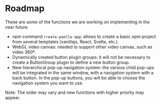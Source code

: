 # Roadmap

These are some of the functions we are working on implementing in the near future. 

- npm command `create-paella-app`: allows to create a basic npm project from several templates (vanillajs, React, Svelte, etc.).
- WebGL video canvas: needed to support other video canvas, such as video 360º.
- Dynamically created button plugin groups: it will not be necessary to create a ButtonGroup plugin to define a new button group.
- New hierarchical pop-up navigation system: the various child pop-ups will be integrated in the same window, with a navigation system with a back button. In the pop-up buttons, you will be able to choose the navigation system you want to use.

Note: The order may vary and new functions with higher priority may appear.
